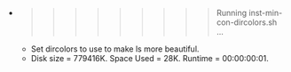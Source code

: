 * >>>>>>>>> Running inst-min-con-dircolors.sh ...
  * Set dircolors to use  to make ls more beautiful.
  * Disk size = 779416K. Space Used = 28K. Runtime = 00:00:00:01.

